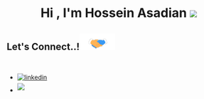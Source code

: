 <h1 align="center"><b>Hi , I'm Hossein Asadian </b><img src="https://media.giphy.com/media/hvRJCLFzcasrR4ia7z/giphy.gif" width="35"></h1>

## <b> Let's Connect..!</b><img src="https://github.com/0xAbdulKhalid/0xAbdulKhalid/raw/main/assets/mdImages/handshake.gif" width ="80">
<br>

<div align='left'>

<ul>
  
  <li>
<a href="https://linkedin.com/in/hosseinasadian" target="_blank">
<img src="https://img.shields.io/badge/linkedin:  hosseinasadian-%2300acee.svg?color=405DE6&style=for-the-badge&logo=linkedin&logoColor=white" alt=linkedin style="margin-bottom: 5px;"/>
</a>
</li>
  
  <li>
<a href="mailto:hosseinasadian442@gmail.com" target="_blank">
<img src="https://img.shields.io/badge/gmail:  hosseinasadian-%23EA4335.svg?style=for-the-badge&logo=gmail&logoColor=white" t=mail style="margin-bottom: 5px;" />
</a>
</li>
  
  </ul>
</div>

<!--
**Hosseinasadian/Hosseinasadian** is a ✨ _special_ ✨ repository because its `README.md` (this file) appears on your GitHub profile.

Here are some ideas to get you started:

- 🔭 I’m currently working on ...
- 🌱 I’m currently learning ...
- 👯 I’m looking to collaborate on ...
- 🤔 I’m looking for help with ...
- 💬 Ask me about ...
- 📫 How to reach me: ...
- 😄 Pronouns: ...
- ⚡ Fun fact: ...
-->
